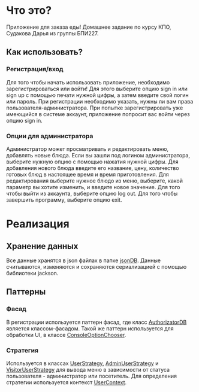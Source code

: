 # Что это?
Приложение для заказа еды! Домашнее задание по курсу КПО, Судакова Дарья из группы БПИ227.
## Как использовать?
### Регистрация/вход
Для того чтобы начать использовать приложение, необходимо зарегистрироваться или войти! Для этого выберите опцию sign in или sign up с помощью печати нужной цифры, а затем введите свой логин или пароль. При регистрации необходимо указать, нужны ли вам права пользователя-администратора. При попытке зарегистрировать уже имеющийся в системе аккаунт, приложение попросит вас войти через опцию sign in.
### Опции для администратора
Администратор может просматривать и редактировать меню, добавлять новые блюда. Если вы зашли под логином администратора, выберите нужную опцию с помощью нажатия нужной цифры. Для добавления нового блюда введите его название, цену, количество готовых блюд в настоящее время и время приготовления. Для редактирования выберите нужное блюдо из меню, выберите, какой параметр вы хотите изменить, и введите новое значение.
Для того чтобы выйти из аккаунта, выберите опцию log out. Для того чтобы завершить программу, выберите опцию exit.
# Реализация
## Хранение данных
Все данные хранятся в json файлах в папке [jsonDB](src/main/resources/jsonDB). Данные считываются, изменяются и сохраняются сериализацией с помощью библиотеки jackson.
## Паттерны
### Фасад
В регистрации используется паттерн фасад, где класс [AuthorizatorDB](src/main/kotlin/restaurant/auth/AuthorizatorDB.kt) является классом-фасадом.
Такой же паттерн используется для обработки UI, в классе [ConsoleOptionChooser](src/main/kotlin/restaurant/ui/ConsoleOptionChooser.kt).
### Стратегия 
Используется в классах [UserStrategy](src/main/kotlin/restaurant/ui/UserStrategy.kt), [AdminUserStrategy](src/main/kotlin/restaurant/ui/AdminUserStrategy.kt) и [VisitorUserStrategy](src/main/kotlin/restaurant/ui/VisitorUserStrategy.kt]) для вывода меню в зависимости от статуса пользователя - администратор или посетитель. Для определения стратегии используется контекст [UserContext](src/main/kotlin/restaurant/ui/UserContext.kt).
